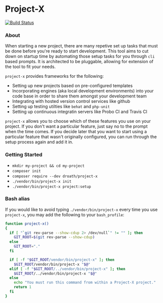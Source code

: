 # Project-X

[![Build Status](https://travis-ci.org/droath/project-x.svg?branch=master)](https://travis-ci.org/droath/project-x)

### About
When starting a new project, there are many repetive set up tasks that must be done before you're ready to start development. This tool aims to cut down on startup time by automating those setup tasks for you through `cli` based prompts. It is architected to be pluggable, allowing for extension of the tool to fit your needs.

`project-x` provides frameworks for the following:
- Setting up new projects based on pre-configured templates
- Incorporating engines (aka local development environments) into your code base in order to share them amongst your development team
- Integrating with hosted version control services like github
- Setting up testing utilties like `behat` and `php-unit`
- Setting up continuous integratin servers like Probo CI and Travis CI

`project-x` allows you to choose which of these features you use on your project. If you don't want a particular feature, just say no to the prompt when the time comes. If you decide later that you want to start using a particular feature that wasn't originally configured, you can run through the setup process again and add it in.

### Getting Started

- `mkdir my-project && cd my-project`
- `composer init`
- `composer require --dev droath/project-x`
- `./vendor/bin/project-x init`
- `./vendor/bin/project-x project:setup`

### Bash alias
If you would like to avoid typing `./vendor/bin/project-x` every time you use `project-x`, you may add the following to your `bash_profile`:

```bash
function project-x()
{
  if [ "`git rev-parse --show-cdup 2> /dev/null`" != "" ]; then
    GIT_ROOT=$(git rev-parse --show-cdup)
  else
    GIT_ROOT="."
  fi

  if [ -f "$GIT_ROOT/vendor/bin/project-x" ]; then
    $GIT_ROOT/vendor/bin/project-x "$@"
  elif [ -f "$GIT_ROOT/../vendor/bin/project-x" ]; then
    $GIT_ROOT/../vendor/bin/project-x "$@"
  else
    echo "You must run this command from within a Project-X project."
    return 1
  fi
}
```

